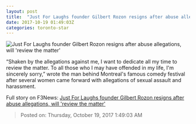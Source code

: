 ```yaml
---
layout: post
title:  "Just For Laughs founder Gilbert Rozon resigns after abuse allegations, will 'review the matter'"
date: 2017-10-19 01:49:03Z
categories: toronto-star
---
```


![Just For Laughs founder Gilbert Rozon resigns after abuse allegations, will 'review the matter'](https://www.thestar.com/content/dam/thestar/news/canada/2017/10/18/just-for-laughs-founder-gilbert-rozon-resigns-over-abuse-allegations/rozon.jpg)

“Shaken by the allegations against me, I want to dedicate all my time to review the matter. To all those who I may have offended in my life, I'm sincerely sorry,” wrote the man behind Montreal's famous comedy festival after several women came forward with allegations of sexual assault and harassment.


Full story on F3News: [Just For Laughs founder Gilbert Rozon resigns after abuse allegations, will 'review the matter'](http://www.f3nws.com/n/YWckDF)

> Posted on: Thursday, October 19, 2017 1:49:03 AM
